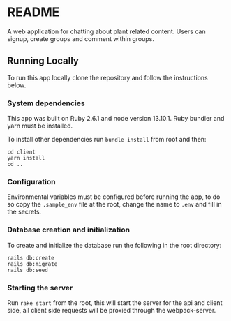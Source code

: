 # README
A web application for chatting about plant related content. Users can signup,
create groups and comment within groups.

## Running Locally
To run this app locally clone the repository and follow the instructions below.

### System dependencies
This app was built on Ruby 2.6.1 and node version 13.10.1. Ruby bundler and
yarn must be installed.

To install other dependencies run `bundle install` from root and then:
```
cd client
yarn install
cd ..
```

### Configuration
Environmental variables must be configured before running the app, to do so
copy the `.sample_env` file at the root, change the name to `.env` and fill in
the secrets.

### Database creation and initialization
To create and initialize the database run the following in the root directory:
```
rails db:create
rails db:migrate
rails db:seed
```

### Starting the server
Run `rake start` from the root, this will start the server for the api and
client side, all client side requests will be proxied through the
webpack-server.
